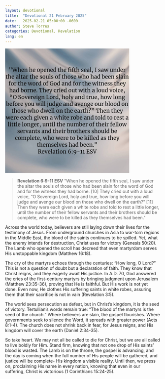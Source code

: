 ```yaml
---
layout: devotional
title:  "Devotional 21 February 2025"
date:   2025-02-21 05:00:00 -0600
author: Steve Torres
categories: Devotional, Revelation
lang: en
---
```

<img src="https://github.com/ElEsteeb/ElEsteeb.github.io/blob/main/images/devotionals/Rev-6_9-11.jpg?raw=true" alt="Revelation 6:9-11.jpg" style="max-width: 80%; height: auto;">

>**Revelation 6:9-11 ESV**
>"When he opened the fifth seal, I saw under the altar the souls of those who had been slain for the word of God and for the witness they had borne. [10] They cried out with a loud voice, “O Sovereign Lord, holy and true, how long before you will judge and avenge our blood on those who dwell on the earth?” [11] Then they were each given a white robe and told to rest a little longer, until the number of their fellow servants and their brothers should be complete, who were to be killed as they themselves had been."

Across the world today, believers are still laying down their lives for the testimony of Jesus. From underground churches in Asia to war-torn regions in the Middle East, the blood of the saints continues to be spilled. Yet, what the enemy intends for destruction, Christ uses for victory (Genesis 50:20). The Lamb who opened the scroll has decreed that even martyrdom serves His unstoppable kingdom (Matthew 16:18).

The cry of the martyrs echoes through the centuries: “How long, O Lord?” This is not a question of doubt but a declaration of faith. They know that Christ reigns, and they eagerly await His justice. In A.D. 70, God answered the cries of the first-century martyrs by bringing judgment upon Jerusalem (Matthew 23:35-36), proving that He is faithful. But His work is not yet done. Even now, He clothes His suffering saints in white robes, assuring them that their sacrifice is not in vain (Revelation 3:5).

The world sees persecution as defeat, but in Christ’s kingdom, it is the seed of victory. Tertullian’s words remain true: “The blood of the martyrs is the seed of the church.” Where believers are slain, the gospel flourishes. Where governments seek to silence the Word, it spreads with greater power (Acts 8:1-4). The church does not shrink back in fear, for Jesus reigns, and His kingdom will cover the earth (Daniel 2:34-35).

So take heart. We may not all be called to die for Christ, but we are all called to live boldly for Him. Stand firm, knowing that not one drop of His saints’ blood is wasted. The Lamb is on the throne, the gospel is advancing, and the day is coming when the full number of His people will be gathered, and justice will be complete- His kingdom a visible reality. Until then, we press on, proclaiming His name in every nation, knowing that even in our suffering, Christ is victorious (1 Corinthians 15:24-25).

